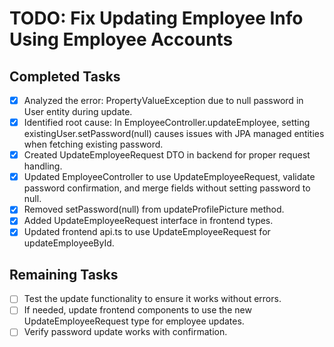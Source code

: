 # TODO: Fix Updating Employee Info Using Employee Accounts

## Completed Tasks
- [x] Analyzed the error: PropertyValueException due to null password in User entity during update.
- [x] Identified root cause: In EmployeeController.updateEmployee, setting existingUser.setPassword(null) causes issues with JPA managed entities when fetching existing password.
- [x] Created UpdateEmployeeRequest DTO in backend for proper request handling.
- [x] Updated EmployeeController to use UpdateEmployeeRequest, validate password confirmation, and merge fields without setting password to null.
- [x] Removed setPassword(null) from updateProfilePicture method.
- [x] Added UpdateEmployeeRequest interface in frontend types.
- [x] Updated frontend api.ts to use UpdateEmployeeRequest for updateEmployeeById.

## Remaining Tasks
- [ ] Test the update functionality to ensure it works without errors.
- [ ] If needed, update frontend components to use the new UpdateEmployeeRequest type for employee updates.
- [ ] Verify password update works with confirmation.
